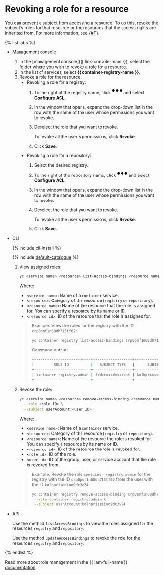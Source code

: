 # Revoking a role for a resource

You can prevent a [subject](../../../iam/concepts/access-control/index.md#subject) from accessing a resource. To do this, revoke the subject's roles for that resource or the resources that the access rights are inherited from. For more information, see [{#T}](../../../iam/concepts/access-control/index.md).

{% list tabs %}

- Management console

   1. In the [management console]({{ link-console-main }}), select the folder where you wish to revoke a role for a resource.
   1. In the list of services, select **{{ container-registry-name }}**.
   1. Revoke a role for the resource.
      * Revoking a role for a registry:
         1. To the right of the registry name, click ![horizontal-ellipsis](../../../_assets/horizontal-ellipsis.svg) and select **Configure ACL**.
         1. In the window that opens, expand the drop-down list in the row with the name of the user whose permissions you want to revoke.
         1. Deselect the role that you want to revoke.

            To revoke all the user's permissions, click **Revoke**.
         1. Click **Save**.
      * Revoking a role for a repository:
         1. Select the desired registry.
         1. To the right of the repository name, click ![horizontal-ellipsis](../../../_assets/horizontal-ellipsis.svg) and select **Configure ACL**.
         1. In the window that opens, expand the drop-down list in the row with the name of the user whose permissions you want to revoke.
         1. Deselect the role that you want to revoke.

            To revoke all the user's permissions, click **Revoke**.
         1. Click **Save**.

- CLI

   {% include [cli-install](../../../_includes/cli-install.md) %}

   {% include [default-catalogue](../../../_includes/default-catalogue.md) %}

   1. View assigned roles:

      ```bash
      yc <service name> <resource> list-access-bindings <resource name>|<resource ID>
      ```

      Where:
      * `<service name>`: Name of a `container` service.
      * `<resource>`: Category of the resource (`registry` or `repository`).
      * `<resource name>`: Name of the resource that the role is assigned for. You can specify a resource by its name or ID.
      * `<resource id>`: ID of the resource that the role is assigned for.

      > Example. View the roles for the registry with the ID `crp0pmf1n68dh715tf02`:
      >
      > ```bash
      > yc container registry list-access-bindings crp0pmf1n68dh715tf02
      > ```
      >
      > Command output:
      >
      > ```bash
      > +--------------------------+------------------+----------------------+
      > |         ROLE ID          |   SUBJECT TYPE   |      SUBJECT ID      |
      > +--------------------------+------------------+----------------------+
      > | container-registry.admin | federatedAccount | kolhpriseeioo9dc3v24 |
      > +--------------------------+------------------+----------------------+
      > ```

   1. Revoke the role:

            
      ```bash
      yc <service name> <resource> remove-access-binding <resource name>|<resource ID> \
        --role <role ID> \
        --subject userAccount:<user ID>
      ```
 

      Where:
      * `<service name>`: Name of a `container` service.
      * `<resource>`: Category of the resource (`registry` or `repository`).
      * `<resource name>`: Name of the resource the role is revoked for. You can specify a resource by its name or ID.
      * `<resource id>`: ID of the resource the role is revoked for.
      * `<role id>`: ID of the role.
      * `<user id>`: ID of the group, user, or service account that the role is revoked from.

      > Example. Revoke the role `container-registry.admin` for the registry with the ID `crp0pmf1n68dh715tf02` from the user with the ID `kolhpriseeioo9dc3v24`:
      >
      > ```bash
      > yc container registry remove-access-binding crp0pmf1n68dh715tf02 \
      >  --role container-registry.admin \
      >  --subject userAccount:kolhpriseeioo9dc3v24
      > ```

- API

   Use the method `listAccessBindings` to view the roles assigned for the resources `registry` and `repository`.

   Use the method `updateAccessBindings` to revoke the role for the resources `registry` and `repository`.

{% endlist %}

Read more about role management in the {{ iam-full-name }} [documentation](../../../iam/concepts/index.md).